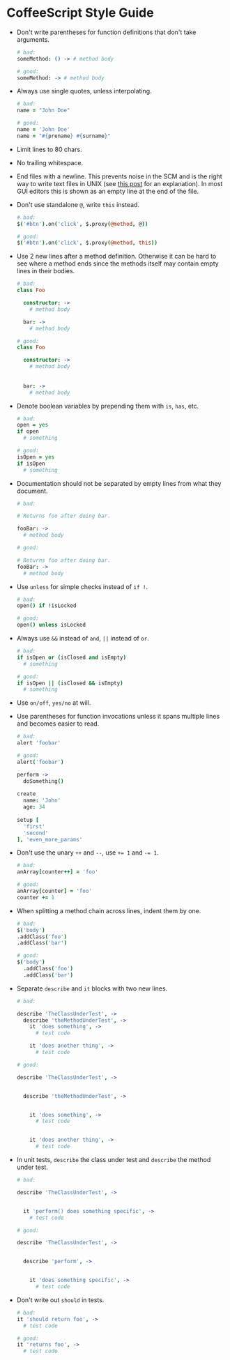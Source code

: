 # CoffeeScript Style Guide

-   Don't write parentheses for function definitions that don't take arguments.

    ```coffeescript
    # bad:
    someMethod: () -> # method body

    # good:
    someMethod: -> # method body
    ```

-   Always use single quotes, unless interpolating.

    ```coffeescript
    # bad:
    name = "John Doe"

    # good:
    name = 'John Doe'
    name = "#{prename} #{surname}"
    ```

-   Limit lines to 80 chars.

-   No trailing whitespace.

-   End files with a newline. This prevents noise in the SCM and is the right
    way to write text files in UNIX (see [this
    post](http://slashdot.org/comments.pl?sid=165492&cid=13808398) for an
    explanation). In most GUI editors this is shown as an empty line at the end
    of the file.

-   Don't use standalone `@`, write `this` instead.

    ```coffeescript
    # bad:
    $('#btn').on('click', $.proxy(@method, @))

    # good:
    $('#btn').on('click', $.proxy(@method, this))
    ```

-   Use 2 new lines after a method definition. Otherwise it can be hard to
    see where a method ends since the methods itself may contain empty lines
    in their bodies.

    ```coffeescript
    # bad:
    class Foo
    
      constructor: ->
        # method body

      bar: ->
        # method body

    # good:
    class Foo

      constructor: ->
        # method body
     
     
      bar: ->
        # method body
    ```

-   Denote boolean variables by prepending them with `is`, `has`, etc.

    ```coffeescript
    # bad:
    open = yes
    if open
      # something

    # good:
    isOpen = yes
    if isOpen
      # something
    ```

-   Documentation should not be separated by empty lines from what they
    document.

    ```coffeescript
    # bad:

    # Returns foo after doing bar.

    fooBar: ->
      # method body

    # good:

    # Returns foo after doing bar.
    fooBar: ->
      # method body
    ```

-   Use `unless` for simple checks instead of `if !`.

    ```coffeescript
    # bad:
    open() if !isLocked

    # good:
    open() unless isLocked
    ```

-   Always use `&&` instead of `and`, `||` instead of `or`.

    ```coffeescript
    # bad:
    if isOpen or (isClosed and isEmpty)
      # something

    # good:
    if isOpen || (isClosed && isEmpty)
      # something
    ```

-   Use `on/off`, `yes/no` at will.

-   Use parentheses for function invocations unless it spans multiple
    lines and becomes easier to read.
    

    ```coffeescript
    # bad:
    alert 'foobar'

    # good:
    alert('foobar')
    
    perform -> 
      doSomething()
      
    create
      name: 'John'
      age: 34
     
    setup [
      'first'
      'second'
    ], 'even_more_params'
    
    ```

-   Don't use the unary `++` and `--`, use `+= 1` and `-= 1`.

    ```coffeescript
    # bad:
    anArray[counter++] = 'foo'

    # good:
    anArray[counter] = 'foo'
    counter += 1
    ```

-   When splitting a method chain across lines, indent them by one.

    ```coffeescript
    # bad:
    $('body')
    .addClass('foo')
    .addClass('bar')

    # good:
    $('body')
      .addClass('foo')
      .addClass('bar')
    ```

-   Separate `describe` and `it` blocks with two new lines.

    ```coffeescript
    # bad:

    describe 'TheClassUnderTest', ->
      describe 'theMethodUnderTest', ->
        it 'does something', ->
          # test code

        it 'does another thing', ->
          # test code

    # good:

    describe 'TheClassUnderTest', ->


      describe 'theMethodUnderTest', ->


        it 'does something', ->
          # test code


        it 'does another thing', ->
          # test code
    ```

-   In unit tests, `describe` the class under test and `describe` the method
    under test.

    ```coffeescript
    # bad:

    describe 'TheClassUnderTest', ->


      it 'perform() does something specific', ->
        # test code

    # good:

    describe 'TheClassUnderTest', ->


      describe 'perform', ->


        it 'does something specific', ->
          # test code
    ```

-   Don't write out `should` in tests.

    ```coffeescript
    # bad:
    it 'should return foo', ->
      # test code

    # good:
    it 'returns foo', ->
      # test code
    ```
